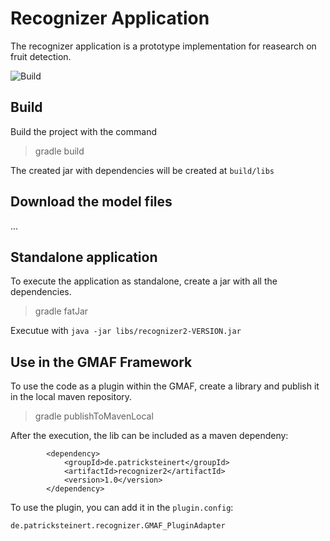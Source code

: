 # Recognizer Application
            
The recognizer application is a prototype implementation for reasearch on fruit detection.

![Build](https://github.com/marquies/recognizer2/actions/workflows/gradle.yml/badge.svg)


## Build 

Build the project with the command

> gradle build
                                  
The created jar with dependencies will be created at `build/libs`
                         

## Download the model files

...


## Standalone application

To execute the application as standalone, create a jar with all the dependencies.

> gradle fatJar

Executue with ``java -jar libs/recognizer2-VERSION.jar``

## Use in the GMAF Framework

To use the code as a plugin within the GMAF, create a library and publish it in the local maven repository.

> gradle publishToMavenLocal

After the execution, the lib can be included as a maven dependeny:

```
		<dependency>
			<groupId>de.patricksteinert</groupId>
			<artifactId>recognizer2</artifactId>
			<version>1.0</version>
		</dependency>
```

To use the plugin, you can add it in the ``plugin.config``:

```
de.patricksteinert.recognizer.GMAF_PluginAdapter
```
